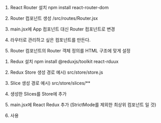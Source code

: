 <!-- React Router -->
1. React Router 설치
npm install react-router-dom

2. Router 컴포넌트 생성
/src/routes/Router.jsx

3. main.jsx에 App 컴포넌트 대신 Router 컴포넌트로 변경

4. 라우터로 관리하고 싶은 컴포넌트를 만든다.

5. Router 컴포넌트의 Router 객체 정의를 HTML 구조에 맞게 설정 

<!-- Redux -->
<!-- 상태 관리 라이브러리, 중앙 집중식 상태관리 패턴 구현 -->
1. Redux 설치 
npm install @reduxjs/toolkit react-rduux

2. Redux Store 생성
경로 예시) src/store/store.js

3. Slice 생성 
경로 예시) src/store/slices/**

4. 생성한 Slices를 Store에 추가 

5. main.jsx에 React Redux <provider> 추가 (StrictMode를 제외한 최상위 컴포넌트 일 것)

6. 사용
